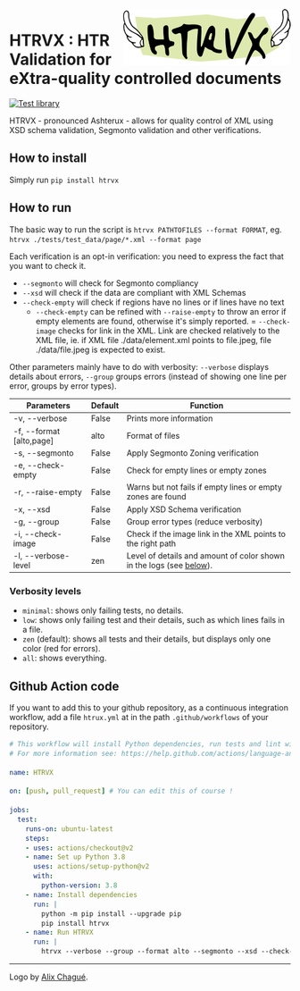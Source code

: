 <img src="./img/htrvx.png" width=300 align=right>

# HTRVX : HTR Validation for eXtra-quality controlled documents

[![Test library](https://github.com/HTR-United/HTRVX/actions/workflows/test.yml/badge.svg)](https://github.com/HTR-United/HTRVX/actions/workflows/test.yml)

HTRVX - pronounced Ashterux - allows for quality control of XML using XSD schema validation, Segmonto validation and other verifications. 

## How to install

Simply run `pip install htrvx`

## How to run

The basic way to run the script is `htrvx PATHTOFILES --format FORMAT`, eg. `htrvx ./tests/test_data/page/*.xml --format page`

Each verification is an opt-in verification: you need to express the fact that you want to check it.

- `--segmonto` will check for Segmonto compliancy
- `--xsd` will check if the data are compliant with XML Schemas
- `--check-empty` will check if regions have no lines or if lines have no text
    - `--check-empty` can be refined with `--raise-empty` to throw an error if empty elements are found, otherwise it's simply reported.
= `--check-image` checks for link in the XML. Link are checked relatively to the XML file, ie. if XML file ./data/element.xml points to file.jpeg, file ./data/file.jpeg is expected to exist.

Other parameters mainly have to do with verbosity: `--verbose` displays details about errors, `--group` groups errors (instead of showing one line per error, groups by error types).

| Parameters               | Default | Function                                                                                 |
|--------------------------|---------|------------------------------------------------------------------------------------------|
| -v, --verbose            | False   | Prints more information                                                                  |
| -f, --format [alto,page] | alto    | Format of files                                                                          |
| -s, --segmonto           | False   | Apply Segmonto Zoning verification                                                       |
| -e, --check-empty        | False   | Check for empty lines or empty zones                                                     |
| -r, --raise-empty        | False   | Warns but not fails if empty lines or empty zones are found                              |
| -x, --xsd                | False   | Apply XSD Schema verification                                                            |
| -g, --group              | False   | Group error types (reduce verbosity)                                                     |
| -i, --check-image        | False   | Check if the image link in the XML points to the right path                              |
| -l, --verbose-level      | zen     | Level of details and amount of color shown in the logs (see [below](#verbosity-levels)). |

### Verbosity levels

- `minimal`: shows only failing tests, no details.
- `low`: shows only failing test and their details, such as which lines fails in a file.
- `zen` (default): shows all tests and their details, but displays only one color (red for errors).
- `all`: shows everything.

## Github Action code

If you want to add this to your github repository, as a continuous integration workflow, add a file `htrux.yml` at in the path `.github/workflows` of your repository.


```yaml
# This workflow will install Python dependencies, run tests and lint with a single version of Python
# For more information see: https://help.github.com/actions/language-and-framework-guides/using-python-with-github-actions

name: HTRVX

on: [push, pull_request] # You can edit this of course !

jobs:
  test:
    runs-on: ubuntu-latest
    steps:
    - uses: actions/checkout@v2
    - name: Set up Python 3.8
      uses: actions/setup-python@v2
      with:
        python-version: 3.8
    - name: Install dependencies
      run: |
        python -m pip install --upgrade pip
        pip install htrvx
    - name: Run HTRVX
      run: |
        htrvx --verbose --group --format alto --segmonto --xsd --check-empty --raise-empty UNIX/Path/to/**/your/*.xml

```

---

Logo by [Alix Chagué](https://alix-tz.github.io).
